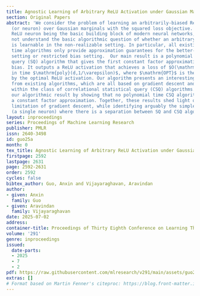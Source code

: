 ```yaml
---
title: Agnostic Learning of Arbitrary ReLU Activation under Gaussian Marginals
section: Original Papers
abstract: 'We consider the problem of learning an arbitrarily-biased ReLU activation
  (or neuron) over Gaussian marginals with the squared loss objective. Despite the
  ReLU neuron being the basic building block of modern neural networks, we still do
  not understand the basic algorithmic question of whether an arbitrary ReLU neuron
  is learnable in the non-realizable setting. In particular, all existing polynomial
  time algorithms only provide approximation guarantees for the better-behaved unbiased
  setting or restricted bias setting.  Our main result is a polynomial time statistical
  query (SQ) algorithm that gives the first constant factor approximation for arbitrary
  bias. It outputs a ReLU activation that achieves a loss of $O(\mathrm{OPT}) + \varepsilon$
  in time $\mathrm{poly}(d,1/\varepsilon)$, where $\mathrm{OPT}$ is the loss obtained
  by the optimal ReLU activation. Our algorithm presents an interesting departure
  from existing algorithms, which are all based on gradient descent and thus fall
  within the class of correlational statistical query (CSQ) algorithms. We complement
  our algorithmic result by showing that no polynomial time CSQ algorithm can achieve
  a constant factor approximation. Together, these results shed light on the intrinsic
  limitation of gradient descent, while identifying arguably the simplest setting
  (a single neuron) where there is a separation between SQ and CSQ algorithms. '
layout: inproceedings
series: Proceedings of Machine Learning Research
publisher: PMLR
issn: 2640-3498
id: guo25a
month: 0
tex_title: Agnostic Learning of Arbitrary ReLU Activation under Gaussian Marginals
firstpage: 2592
lastpage: 2631
page: 2592-2631
order: 2592
cycles: false
bibtex_author: Guo, Anxin and Vijayaraghavan, Aravindan
author:
- given: Anxin
  family: Guo
- given: Aravindan
  family: Vijayaraghavan
date: 2025-07-02
address:
container-title: Proceedings of Thirty Eighth Conference on Learning Theory
volume: '291'
genre: inproceedings
issued:
  date-parts:
  - 2025
  - 7
  - 2
pdf: https://raw.githubusercontent.com/mlresearch/v291/main/assets/guo25a/guo25a.pdf
extras: []
# Format based on Martin Fenner's citeproc: https://blog.front-matter.io/posts/citeproc-yaml-for-bibliographies/
---
```

